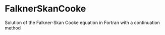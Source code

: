 # FalknerSkanCooke
Solution of the Falkner-Skan Cooke equation in Fortran with a continuation method
